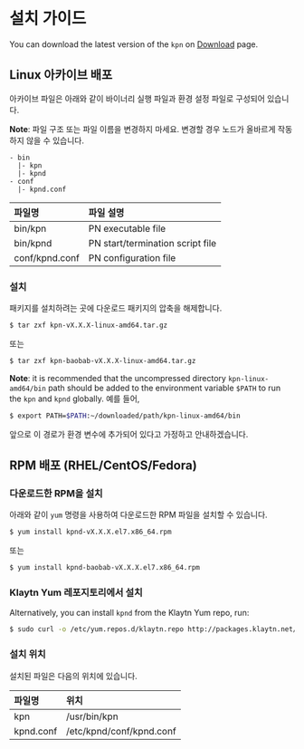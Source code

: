 # 설치 가이드

You can download the latest version of the `kpn`  on [Download](../download.md) page.

## Linux 아카이브 배포

아카이브 파일은 아래와 같이 바이너리 실행 파일과 환경 설정 파일로 구성되어 있습니다.

**Note**: 파일 구조 또는 파일 이름을 변경하지 마세요. 변경할 경우 노드가 올바르게 작동하지 않을 수 있습니다.

```text
- bin
  |- kpn
  |- kpnd
- conf
  |- kpnd.conf
```

| 파일명            | 파일 설명                            |
|:-------------- |:-------------------------------- |
| bin/kpn        | PN executable file               |
| bin/kpnd       | PN start/termination script file |
| conf/kpnd.conf | PN configuration file            |

### 설치

패키지를 설치하려는 곳에 다운로드 패키지의 압축을 해제합니다.

```bash
$ tar zxf kpn-vX.X.X-linux-amd64.tar.gz
```

또는

```bash
$ tar zxf kpn-baobab-vX.X.X-linux-amd64.tar.gz
```

**Note**: it is recommended that the uncompressed directory `kpn-linux-amd64/bin` path should be added to the environment variable `$PATH` to run the `kpn` and `kpnd` globally. 예를 들어,

```bash
$ export PATH=$PATH:~/downloaded/path/kpn-linux-amd64/bin
```

앞으로 이 경로가 환경 변수에 추가되어 있다고 가정하고 안내하겠습니다.

## RPM 배포 \(RHEL/CentOS/Fedora\)<a id="rpm-rhel-centos-fedora"></a>

### 다운로드한 RPM을 설치

아래와 같이 `yum` 명령을 사용하여 다운로드한 RPM 파일을 설치할 수 있습니다.

```bash
$ yum install kpnd-vX.X.X.el7.x86_64.rpm
```

또는

```bash
$ yum install kpnd-baobab-vX.X.X.el7.x86_64.rpm
```

### Klaytn Yum 레포지토리에서 설치

Alternatively, you can install `kpnd` from the Klaytn Yum repo, run:

```bash
$ sudo curl -o /etc/yum.repos.d/klaytn.repo http://packages.klaytn.net/config/rhel/7/prod.repo && sudo yum install kpnd
```

### 설치 위치

설치된 파일은 다음의 위치에 있습니다.

| 파일명       | 위치                       |
|:--------- |:------------------------ |
| kpn       | /usr/bin/kpn             |
| kpnd.conf | /etc/kpnd/conf/kpnd.conf |



